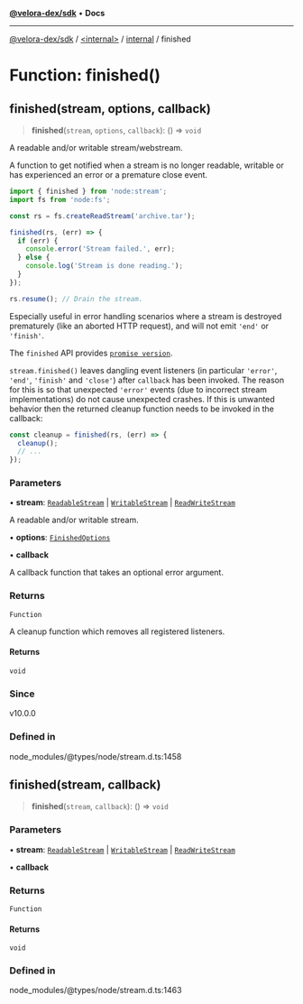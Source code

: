 [**@velora-dex/sdk**](../../../../README.md) • **Docs**

***

[@velora-dex/sdk](../../../../globals.md) / [\<internal\>](../../../README.md) / [internal](../README.md) / finished

# Function: finished()

## finished(stream, options, callback)

> **finished**(`stream`, `options`, `callback`): () => `void`

A readable and/or writable stream/webstream.

A function to get notified when a stream is no longer readable, writable
or has experienced an error or a premature close event.

```js
import { finished } from 'node:stream';
import fs from 'node:fs';

const rs = fs.createReadStream('archive.tar');

finished(rs, (err) => {
  if (err) {
    console.error('Stream failed.', err);
  } else {
    console.log('Stream is done reading.');
  }
});

rs.resume(); // Drain the stream.
```

Especially useful in error handling scenarios where a stream is destroyed
prematurely (like an aborted HTTP request), and will not emit `'end'` or `'finish'`.

The `finished` API provides [`promise version`](https://nodejs.org/docs/latest-v22.x/api/stream.html#streamfinishedstream-options).

`stream.finished()` leaves dangling event listeners (in particular `'error'`, `'end'`, `'finish'` and `'close'`) after `callback` has been
invoked. The reason for this is so that unexpected `'error'` events (due to
incorrect stream implementations) do not cause unexpected crashes.
If this is unwanted behavior then the returned cleanup function needs to be
invoked in the callback:

```js
const cleanup = finished(rs, (err) => {
  cleanup();
  // ...
});
```

### Parameters

• **stream**: [`ReadableStream`](../../../interfaces/ReadableStream.md) \| [`WritableStream`](../../../interfaces/WritableStream.md) \| [`ReadWriteStream`](../../../interfaces/ReadWriteStream.md)

A readable and/or writable stream.

• **options**: [`FinishedOptions`](../interfaces/FinishedOptions.md)

• **callback**

A callback function that takes an optional error argument.

### Returns

`Function`

A cleanup function which removes all registered listeners.

#### Returns

`void`

### Since

v10.0.0

### Defined in

node\_modules/@types/node/stream.d.ts:1458

## finished(stream, callback)

> **finished**(`stream`, `callback`): () => `void`

### Parameters

• **stream**: [`ReadableStream`](../../../interfaces/ReadableStream.md) \| [`WritableStream`](../../../interfaces/WritableStream.md) \| [`ReadWriteStream`](../../../interfaces/ReadWriteStream.md)

• **callback**

### Returns

`Function`

#### Returns

`void`

### Defined in

node\_modules/@types/node/stream.d.ts:1463
